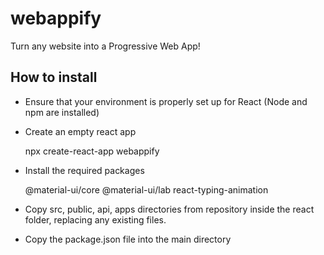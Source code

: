 # webappify

Turn any website into a Progressive Web App!

## How to install

- Ensure that your environment is properly set up for React (Node and npm are installed)
- Create an empty react app

  npx create-react-app webappify

- Install the required packages

  @material-ui/core
  @material-ui/lab
  react-typing-animation

- Copy src, public, api, apps directories from repository inside the react folder, replacing any existing files.
- Copy the package.json file into the main directory
